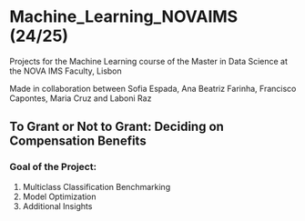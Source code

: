 # Machine_Learning_NOVAIMS (24/25)

Projects for the Machine Learning course of the Master in Data Science at the NOVA IMS Faculty, Lisbon

Made in collaboration between Sofia Espada, Ana Beatriz Farinha, Francisco Capontes, Maria Cruz and Laboni Raz


## To Grant or Not to Grant: Deciding on Compensation Benefits

### Goal of the Project:
1. Multiclass Classification Benchmarking
2. Model Optimization
3. Additional Insights

